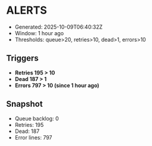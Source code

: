 # ALERTS

- Generated: 2025-10-09T06:40:32Z
- Window: 1 hour ago
- Thresholds: queue>20, retries>10, dead>1, errors>10

## Triggers
- **Retries 195 > 10**
- **Dead 187 > 1**
- **Errors 797 > 10 (since 1 hour ago)**

## Snapshot
- Queue backlog: 0
- Retries: 195
- Dead: 187
- Error lines: 797
